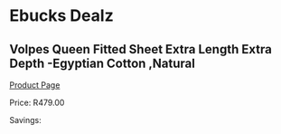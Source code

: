 
# Ebucks Dealz
## Volpes Queen Fitted Sheet Extra Length Extra Depth -Egyptian Cotton ,Natural
[Product Page](https://www.ebucks.com/web/shop/productSelected.do?prodId=319802819&catId=704984344)

Price: R479.00

Savings: 


	